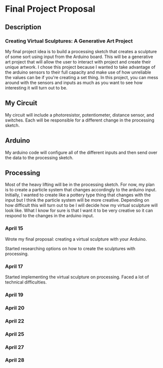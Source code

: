 # Final Project Proposal

## Description

### Creating Virtual Sculptures: A Generative Art Project

My final project idea is to build a processing sketch that creates a sculpture of some sort using input from the Arduino board. This will be a generative art project that will allow the user to interact with project and create their unique artwork. I chose this project because I wanted to take advantage of the arduino sensors to their full capacity and make use of how unreliable the values can be if you're creating a set thing. In this project, you can mess around with the sensors and inputs as much as you want to see how interesting it will turn out to be.

## My Circuit

My circuit will include a photoresistor, potentiometer, distance sensor, and switches. Each will be responsible for a different change in the processing sketch.

## Arduino

My arduino code will configure all of the different inputs and then send over the data to the processing sketch.

## Processing

Most of the heavy lifting will be in the processing sketch. For now, my plan is to create a particle system that changes accordingly to the arduino input. Initially, I wanted to create like a pottery type thing that changes with the input but I think the particle system will be more creative. Depending on how difficult this will turn out to be I will decide how my virtual sculpture will look like. What I know for sure is that I want it to be very creative so it can respond to the changes in the arduino input. 


### April 15

Wrote my final proposal: creating a virtual sculpture with your Arduino.

Started researching options on how to create the sculptures with processing.

### April 17

Started implementing the virtual sculpture on processing. Faced a lot of technical difficulties.
### April 19

### April 20

### April 22

### April 25

### April 27

### April 28
